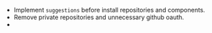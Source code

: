 - Implement `suggestions` before install repositories and components.
- Remove private repositories and unnecessary github oauth.
- 